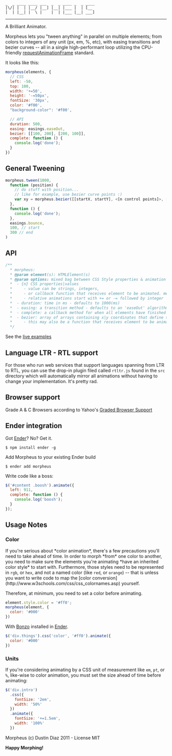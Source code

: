     _  _ ____ ____ ___  _  _ ____ _  _ ____
    |\/| |  | |__/ |__] |__| |___ |  | [__
    |  | |__| |  \ |    |  | |___ |__| ___]
-----
A Brilliant Animator.

Morpheus lets you "tween anything" in parallel on multiple elements; from colors to integers of any unit (px, em, %, etc), with easing transitions and bezier curves -- all in a single high-performant loop utilizing the CPU-friendly [requestAnimationFrame](http://webstuff.nfshost.com/anim-timing/Overview.html) standard.

It looks like this:

``` js
morpheus(elements, {
  // CSS
  left: -50,
  top: 100,
  width: '+=50',
  height: '-=50px',
  fontSize: '30px',
  color: '#f00',
  "background-color": '#f00',

  // API
  duration: 500,
  easing: easings.easeOut,
  bezier: [[100, 200], [200, 100]],
  complete: function () {
    console.log('done');
  }
})
```

General Tweening
------

``` js
morpheus.tween(1000,
  function (position) {
    // do stuff with position...
    // like for example, use bezier curve points :)
    var xy = morpheus.bezier([[startX, startY], <[n control points]>, [endX, endY]], position)
  },
  function () {
    console.log('done');
  },
  easings.bounce,
  100, // start
  300 // end
)
```

API
---

``` js
/**
  * morpheus:
  * @param element(s): HTMLElement(s)
  * @param options: mixed bag between CSS Style properties & animation options
  *  - {n} CSS properties|values
  *     - value can be strings, integers,
  *     - or callback function that receives element to be animated. method must return value to be tweened
  *     - relative animations start with += or -= followed by integer
  *  - duration: time in ms - defaults to 1000(ms)
  *  - easing: a transition method - defaults to an 'easeOut' algorithm
  *  - complete: a callback method for when all elements have finished
  *  - bezier: array of arrays containing x|y coordinates that define the bezier points. defaults to none
  *     - this may also be a function that receives element to be animated. it must return a value
  */
```

See the <a href="http://ded.github.com/morpheus/">live examples</a>

Language LTR - RTL support
---------------
For those who run web services that support languages spanning from LTR to RTL, you can use the drop-in plugin filed called <code>rtltr.js</code> found in the <code>src</code> directory which will automatically mirror all animations without having to change your implementation. It's pretty rad.

Browser support
-----------
Grade A & C Browsers according to Yahoo's [Graded Browser Support](http://developer.yahoo.com/yui/articles/gbs/)

Ender integration
--------
Got [Ender](http://ender.no.de)? No? Get it.

    $ npm install ender -g

Add Morpheus to your existing Ender build

    $ ender add morpheus

Write code like a boss:

``` js
$('#content .boosh').animate({
  left: 911,
  complete: function () {
    console.log('boosh');
  }
});
```

Usage Notes
-----------

<h3>Color</h3>
If you're serious about *color animation*, there's a few precautions you'll need to take ahead of time. In order to morph *from* one color to another, you need to make sure the elements you're animating *have an inherited color style* to start with. Furthermore, those styles need to be represented in <code>rgb</code>, or <code>hex</code>, and not a named color (like <code>red</code>, or <code>orange</code>) -- that is unless you want to write code to map the [color conversion](http://www.w3schools.com/css/css_colornames.asp) yourself.

Therefore, at minimum, you need to set a color before animating.

``` js
element.style.color = '#ff0';
morpheus(element, {
  color: '#000'
})
```

With [Bonzo](https://github.com/ded/bonzo) installed in [Ender](http://ender.no.de).

``` js
$('div.things').css('color', '#ff0').animate({
  color: '#000'
})
```

<h3>Units</h3>
If you're considering animating by a CSS unit of measurement like <code>em</code>, <code>pt</code>, or <code>%</code>, like-wise to color animation, you must set the size ahead of time before animating:

``` js
$('div.intro')
  .css({
    fontSize: '2em',
    width: '50%'
  })
  .animate({
    fontSize: '+=1.5em',
    width: '100%'
  })
```

Morpheus (c) Dustin Diaz 2011 - License MIT

**Happy Morphing!**